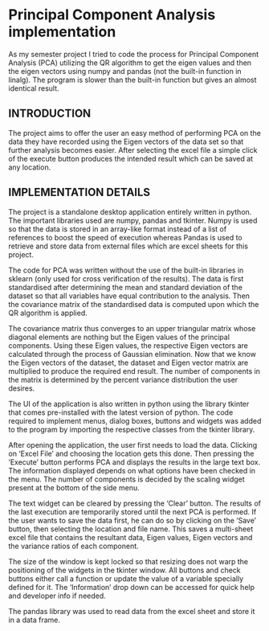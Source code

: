 # Principal Component Analysis implementation
As my semester project I tried to code the process for Principal Component Analysis (PCA) utilizing the QR algorithm to get the eigen values and then the eigen vectors using numpy and pandas (not the built-in function in linalg). The program is slower than the built-in function but gives an almost identical result.

## INTRODUCTION

The project aims to offer the user an easy method of performing PCA on the data they have recorded using the Eigen vectors of the data set so that further analysis becomes easier. After selecting the excel file a simple click of the execute button produces the intended result which can be saved at any location.

## IMPLEMENTATION DETAILS

The project is a standalone desktop application entirely written in python. The important libraries used are numpy, pandas and tkinter. Numpy is used so that the data is stored in an array-like format instead of a list of references to boost the speed of execution whereas Pandas is used to retrieve and store data from external files which are excel sheets for this project.

The code for PCA was written without the use of the built-in libraries in sklearn (only used for cross verification of the results). The data is first standardised after determining the mean and standard deviation of the dataset so that all variables have equal contribution to the analysis. Then the covariance matrix of the standardised data is computed upon which the QR algorithm is applied.

The covariance matrix thus converges to an upper triangular matrix whose diagonal elements are nothing but the Eigen values of the principal components. Using these Eigen values, the respective Eigen vectors are calculated through the process of Gaussian elimination. Now that we know the Eigen vectors of the dataset, the dataset and Eigen vector matrix are multiplied to produce the required end result. The number of components in the matrix is determined by the percent variance distribution the user desires.

The UI of the application is also written in python using the library tkinter that comes pre-installed with the latest version of python. The code required to implement menus, dialog boxes, buttons and widgets was added to the program by importing the respective classes from the tkinter library.

After opening the application, the user first needs to load the data. Clicking on ‘Excel File’ and choosing the location gets this done. Then pressing the ‘Execute’ button performs PCA and displays the results in the large text box. The information displayed depends on what options have been checked in the menu. The number of components is decided by the scaling widget present at the bottom of the side menu.

The text widget can be cleared by pressing the ‘Clear’ button. The results of the last execution are temporarily stored until the next PCA is performed. If the user wants to save the data first, he can do so by clicking on the ‘Save’ button, then selecting the location and file name. This saves a multi-sheet excel file that contains the resultant data, Eigen values, Eigen vectors and the variance ratios of each component.

The size of the window is kept locked so that resizing does not warp the positioning of the widgets in the tkinter window. All buttons and check buttons either call a function or update the value of a variable specially defined for it. The ‘Information’ drop down can be accessed for quick help and developer info if needed.

The pandas library was used to read data from the excel sheet and store it in a data frame. 
